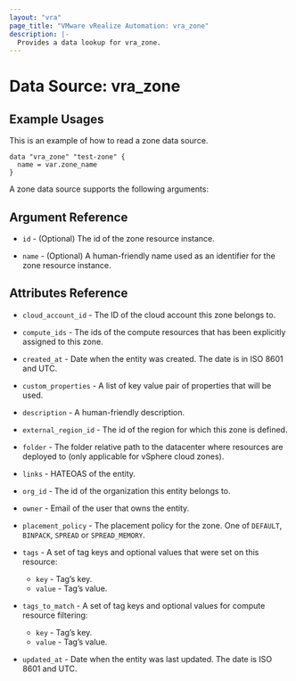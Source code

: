 ```yaml
---
layout: "vra"
page_title: "VMware vRealize Automation: vra_zone"
description: |-
  Provides a data lookup for vra_zone.
---
```


# Data Source: vra_zone

## Example Usages

This is an example of how to read a zone data source.

```hcl
data "vra_zone" "test-zone" {
  name = var.zone_name
}
```

A zone data source supports the following arguments:

## Argument Reference

* `id` - (Optional) The id of the zone resource instance.

* `name` - (Optional) A human-friendly name used as an identifier for the zone resource instance.

## Attributes Reference

* `cloud_account_id` - The ID of the cloud account this zone belongs to.

* `compute_ids` - The ids of the compute resources that has been explicitly assigned to this zone.

* `created_at` - Date when the entity was created. The date is in ISO 8601 and UTC.

* `custom_properties` - A list of key value pair of properties that will be used.

* `description` - A human-friendly description.

* `external_region_id` - The id of the region for which this zone is defined.

* `folder` - The folder relative path to the datacenter where resources are deployed to (only applicable for vSphere cloud zones).

* `links` - HATEOAS of the entity.

* `org_id` - The id of the organization this entity belongs to.

* `owner` - Email of the user that owns the entity.

* `placement_policy` - The placement policy for the zone. One of `DEFAULT`, `BINPACK`, `SPREAD` or `SPREAD_MEMORY`.

* `tags` - A set of tag keys and optional values that were set on this resource:
  * `key` - Tag’s key.
  * `value` - Tag’s value.

* `tags_to_match` - A set of tag keys and optional values for compute resource filtering:
  * `key` - Tag’s key.
  * `value` - Tag’s value.

* `updated_at` - Date when the entity was last updated. The date is ISO 8601 and UTC.
